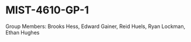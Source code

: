 # MIST-4610-GP-1

Group Members: Brooks Hess, Edward Gainer, Reid Huels, Ryan Lockman, Ethan Hughes
